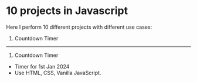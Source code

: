 # 10 projects in Javascript

Here I perform 10 different projects with different use cases: 

1. Countdown Timer

------

1. Countdown Timer
  * Timer for 1st Jan 2024
  * Use HTML, CSS, Vanilla JavaScript.
